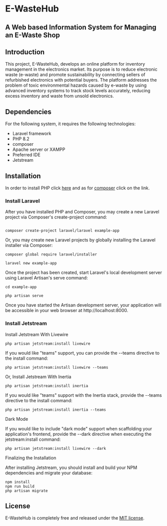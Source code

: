 # E-WasteHub
## A Web based Information System for Managing an E-Waste Shop

## Introduction

This project, E-WasteHub, develops an online platform for inventory management in the electronics market. Its purpose is to reduce electronic waste (e-waste) and promote sustainability by connecting sellers of refurbished electronics with potential buyers. The platform addresses the problem of toxic environmental hazards caused by e-waste by using advanced inventory systems to track stock levels accurately, reducing excess inventory and waste from unsold electronics.

## Dependencies

For the following system, it requires the following technologies:
- Laravel framework
- PHP 8.2
- composer
- Apache server or XAMPP
- Preferred IDE
- Jetstream

## Installation
In order to install PHP click [here](https://www.php.net/downloads) and as for [composer](https://getcomposer.org) click on the link.

### Install Laravel

After you have installed PHP and Composer, you may create a new Laravel project via Composer's create-project command:
```

composer create-project laravel/laravel example-app

```
Or, you may create new Laravel projects by globally installing the Laravel installer via Composer:
```
composer global require laravel/installer
 
laravel new example-app
```
Once the project has been created, start Laravel's local development server using Laravel Artisan's serve command:
```
cd example-app
 
php artisan serve
```
Once you have started the Artisan development server, your application will be accessible in your web browser at http://localhost:8000. 

### Install Jetstream

Install Jetstream With Livewire ​

```
php artisan jetstream:install livewire
```

If you would like "teams" support, you can provide the --teams directive to the install command:

```
php artisan jetstream:install livewire --teams
```

Or, Install Jetstream With Inertia ​

```
php artisan jetstream:install inertia
```

If you would like "teams" support with the Inertia stack, provide the --teams directive to the install command:

```
php artisan jetstream:install inertia --teams
```

Dark Mode ​

If you would like to include "dark mode" support when scaffolding your application's frontend, provide the --dark directive when executing the jetstream:install command:

```
php artisan jetstream:install livewire --dark
```

Finalizing the Installation ​

After installing Jetstream, you should install and build your NPM dependencies and migrate your database:

```
npm install
npm run build
php artisan migrate
```

## License
E-WasteHub is completely free and released under the [MIT license](https://opensource.org/licenses/MIT).
















